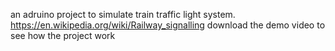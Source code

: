 
an adruino project
to simulate train traffic light system.
https://en.wikipedia.org/wiki/Railway_signalling
download the demo video to see how the project work
